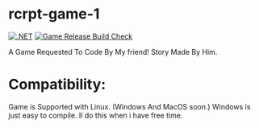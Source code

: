 # rcrpt-game-1
[![.NET](https://github.com/Recorrupt/rcrpt-game-1/actions/workflows/dotnet.yml/badge.svg)](https://github.com/Recorrupt/rcrpt-game-1/actions/workflows/dotnet.yml)
[![Game Release Build Check](https://github.com/Recorrupt/rcrpt-game-1/actions/workflows/main.yml/badge.svg)](https://github.com/Recorrupt/rcrpt-game-1/actions/workflows/main.yml)

A Game Requested To Code By My friend! Story Made By Him.

# Compatibility:
Game is Supported with Linux. (Windows And MacOS soon.)
Windows is just easy to compile. Il do this when i have free time.
